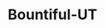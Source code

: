 ---
title: Bountiful-UT
slug: bountiful-ut
f_state:
- cms/state/utah.md
f_locations:
- cms/payday-loan/1st-choice-money-center-72.md
- cms/payday-loan/buckeye-checksmart-5534.md
- cms/payday-loan/check-go-9998.md
- cms/payday-loan/check-cash-advance-10513.md
- cms/payday-loan/check-into-cash-12491.md
- cms/payday-loan/check-into-cash-12495.md
- cms/payday-loan/easy-money-16572.md
- cms/payday-loan/money-4-you-21114.md
- cms/payday-loan/money-4-you-21119.md
updated-on: '2024-05-30T13:41:28.615Z'
created-on: '2024-05-30T13:41:28.615Z'
published-on: '2024-05-30T13:54:32.469Z'
f_city: Bountiful
layout: '[city].html'
tags: city
---